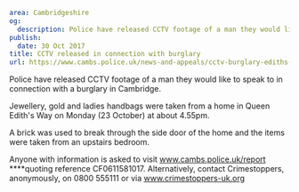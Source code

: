 ```yaml
area: Cambridgeshire
og:
  description: Police have released CCTV footage of a man they would like to speak to in connection with a burglary in Cambridge.
publish:
  date: 30 Oct 2017
title: CCTV released in connection with burglary
url: https://www.cambs.police.uk/news-and-appeals/cctv-burglary-ediths-way
```

Police have released CCTV footage of a man they would like to speak to in connection with a burglary in Cambridge.

Jewellery, gold and ladies handbags were taken from a home in Queen Edith's Way on Monday (23 October) at about 4.55pm.

A brick was used to break through the side door of the home and the items were taken from an upstairs bedroom.

Anyone with information is asked to visit www.cambs.police.uk/report ****quoting reference CF0611581017. Alternatively, contact Crimestoppers, anonymously, on 0800 555111 or via www.crimestoppers-uk.org
